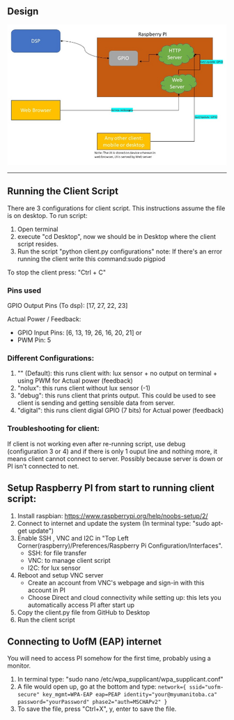 

## Design

<img src="architecture.jpg">

---

## Running the Client Script
There are 3 configurations for client script. This instructions assume the file is on desktop.
To run script: 
1. Open terminal 
2. execute "cd Desktop", now we should be in Desktop where the client script resides. 
3. Run the script "python client.py configurations"
note: If there's an error running the client write this command:sudo pigpiod

To stop the client press: "Ctrl + C"



### Pins used

GPIO Output Pins (To dsp): [17, 27, 22, 23]

Actual Power / Feedback:
- GPIO Input Pins: [6, 13, 19, 26, 16, 20, 21]
    or
- PWM Pin: 5


### Different Configurations:
1. "" (Default): this runs client with:  lux sensor + no output on terminal + using PWM for Actual power (feedback)
2. "nolux": this runs client without lux sensor (-1)
3. "debug": this runs client that prints output. This could be used to see client is sending and getting sensible data from server.
4. "digital": this runs client digial GPIO (7 bits) for Actual power (feedback)

### Troubleshooting for client:
If client is not working even after re-running script, use debug (configuration 3 or 4) and if there is only 1 ouput line and nothing more, it means client cannot connect to server. Possibly because server is down or PI isn't connected to net.

## Setup Raspberry PI from start to running client script:
1. Install raspbian: https://www.raspberrypi.org/help/noobs-setup/2/
2. Connect to internet and update the system (In terminal type: "sudo apt-get update")
3. Enable SSH , VNC and I2C in "Top Left Corner(raspberry)/Preferences/Raspberry Pi Configuration/Interfaces".
    - SSH: for file transfer
    - VNC: to manage client script
    - I2C: for lux sensor
4. Reboot and setup VNC server
    - Create an account from VNC's webpage and sign-in with this account in PI
    - Choose Direct and cloud connectivity while setting up: this lets you automatically access PI after start up
5. Copy the client.py file from GitHub to Desktop
6. Run the client script

## Connecting to UofM (EAP) internet
You will need to access PI somehow for the first time, probably using a monitor.
1. In terminal type: "sudo nano /etc/wpa_supplicant/wpa_supplicant.conf"
2. A file would open up, go at the bottom and type:
`network={
  ssid="uofm-secure"
  key_mgmt=WPA-EAP
  eap=PEAP
  identity="your@myumanitoba.ca"
  password="yourPassword"
  phase2="auth=MSCHAPv2"
}`
3. To save the file, press "Ctrl+X", y, enter to save the file.
